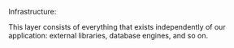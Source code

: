 Infrastructure: 

This layer consists of everything that exists independently of our application: external libraries, database engines, and so on.